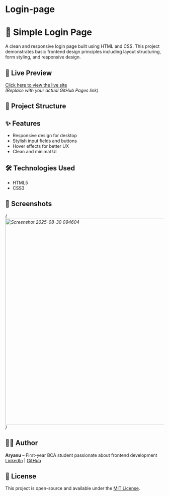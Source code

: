 # Login-page
# 🔐 Simple Login Page

A clean and responsive login page built using HTML and CSS. This project demonstrates basic frontend design principles including layout structuring, form styling, and responsive design.

## 🚀 Live Preview
[Click here to view the live site](https://github.com/gauravkeshari80)  
*(Replace with your actual GitHub Pages link)*

## 📁 Project Structure

## ✨ Features
- Responsive design for desktop 
- Stylish input fields and buttons
- Hover effects for better UX
- Clean and minimal UI

## 🛠️ Technologies Used
- HTML5
- CSS3

## 📸 Screenshots
*(<img width="1328" height="653" alt="Screenshot 2025-08-30 094604" src="https://github.com/user-attachments/assets/cca78940-41af-44a7-bcd3-34d807d1e0fa" />
)*



## 🙋‍♂️ Author
**Aryanu** – First-year BCA student passionate about frontend development  
[LinkedIn](www.linkedin.com/in/aryan-keshari-0067b1378) | [GitHub](https://github.com/gauravkeshari80)

## 📃 License
This project is open-source and available under the [MIT License](LICENSE).
